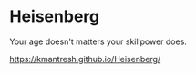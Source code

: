 # Heisenberg
Your age doesn't matters your skillpower does.

https://kmantresh.github.io/Heisenberg/
